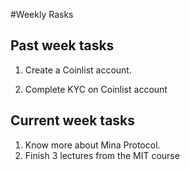 #Weekly Rasks 


## Past week tasks

1. Create a Coinlist account.

2. Complete KYC on Coinlist account

## Current week tasks

1. Know more about Mina Protocol.
2. Finish 3 lectures from the MIT course
